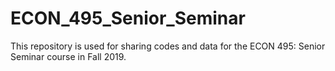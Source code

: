 # ECON_495_Senior_Seminar

This repository is used for sharing codes and data for the ECON 495: Senior Seminar course in Fall 2019.
